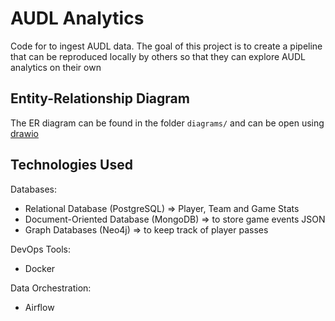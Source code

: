 # AUDL Analytics

Code for to ingest AUDL data. The goal of this project is to create a 
pipeline that can be reproduced locally by others so that they can 
explore AUDL analytics on their own

## Entity-Relationship Diagram

The ER diagram can be found in the folder `diagrams/` and can be open 
using [drawio](https://www.drawio.com/)

## Technologies Used

Databases:
- Relational Database (PostgreSQL) => Player, Team and Game Stats
- Document-Oriented Database (MongoDB) => to store game events JSON
- Graph Databases (Neo4j) => to keep track of player passes 

DevOps Tools:
- Docker

Data Orchestration:
- Airflow



